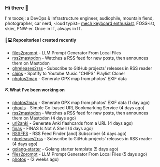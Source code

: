 ### Hi there 👋

I'm toozej: a DevOps & Infrastructure engineer, audiophile, mountain fiend, photographer, car nerd, ~loud typist~ [mech keyboard enthusiast](https://github.com/toozej/keebs), FOSS-ist, skier, PNW-er. Once in IT, always in IT.

#### 👨💻 Repositories I created recently

- [files2prompt](https://github.com/toozej/files2prompt) - LLM Prompt Generator From Local Files
- [rss2mastodon](https://github.com/toozej/rss2mastodon) - Watches a RSS feed for new posts, then announces them on Mastodon
- [ghreleases2rss](https://github.com/toozej/ghreleases2rss) - Subscribe to GitHub projects’ releases in RSS reader
- [chips](https://github.com/toozej/chips) - Spotify to Youtube Music "CHIPS" Playlist Cloner
- [photos2map](https://github.com/toozej/photos2map) - Generate GPX map from photos' EXIF data

#### ⛏️ What I've been working on

- [photos2map](https://github.com/toozej/photos2map) - Generate GPX map from photos' EXIF data (1 day ago)
- [ghouls](https://github.com/toozej/ghouls) - Simple Go-based URL Bookmarking Service (4 days ago)
- [rss2mastodon](https://github.com/toozej/rss2mastodon) - Watches a RSS feed for new posts, then announces them on Mastodon (4 days ago)
- [url2anki](https://github.com/toozej/url2anki) - Generate Anki flashcards from a URL (4 days ago)
- [finas](https://github.com/toozej/finas) - FINAS Is Not A Shell (4 days ago)
- [RSSFFS](https://github.com/toozej/RSSFFS) - RSS Feed Finder [and] Subscriber (4 days ago)
- [ghreleases2rss](https://github.com/toozej/ghreleases2rss) - Subscribe to GitHub projects’ releases in RSS reader (4 days ago)
- [golang-starter](https://github.com/toozej/golang-starter) - Golang starter template (5 days ago)
- [files2prompt](https://github.com/toozej/files2prompt) - LLM Prompt Generator From Local Files (5 days ago)
- [photos](https://github.com/toozej/photos) -  (2 weeks ago)
